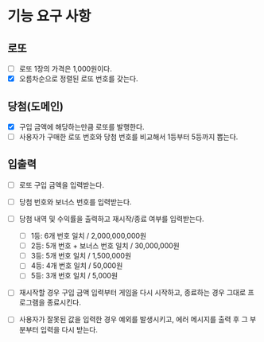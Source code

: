 # 기능 요구 사항

## 로또
- [ ] 로또 1장의 가격은 1,000원이다.
- [x] 오름차순으로 정렬된 로또 번호를 갖는다.

## 당첨(도메인)
- [x] 구입 금액에 해당하는만큼 로또를 발행한다.
- [ ] 사용자가 구매한 로또 번호와 당첨 번호를 비교해서 1등부터 5등까지 뽑는다.

## 입출력
- [ ] 로또 구입 금액을 입력받는다.
- [ ] 당첨 번호와 보너스 번호를 입력받는다.
- [ ] 당첨 내역 및 수익률을 출력하고 재시작/종료 여부를 입력받는다.
  - [ ] 1등: 6개 번호 일치 / 2,000,000,000원
  - [ ] 2등: 5개 번호 + 보너스 번호 일치 / 30,000,000원
  - [ ] 3등: 5개 번호 일치 / 1,500,000원
  - [ ] 4등: 4개 번호 일치 / 50,000원
  - [ ] 5등: 3개 번호 일치 / 5,000원
- [ ] 재시작할 경우 구입 금액 입력부터 게임을 다시 시작하고, 종료하는 경우 그대로 프로그램을 종료시킨다.
- [ ] 사용자가 잘못된 값을 입력한 경우 예외를 발생시키고, 에러 메시지를 출력 후 그 부분부터 입력을 다시 받는다.


